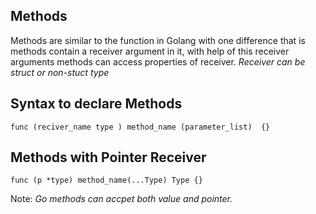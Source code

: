 ## Methods
Methods are similar to the function in Golang with one difference that is methods contain a receiver argument in it, with help of this receiver arguments methods can access properties of receiver. *Receiver can be struct or non-stuct type*


## Syntax to declare **Methods**

```
func (reciver_name type ) method_name (parameter_list)  {}
```
         
## Methods with Pointer Receiver

```
func (p *type) method_name(...Type) Type {}
```
Note: *Go methods can accpet both value and pointer.*